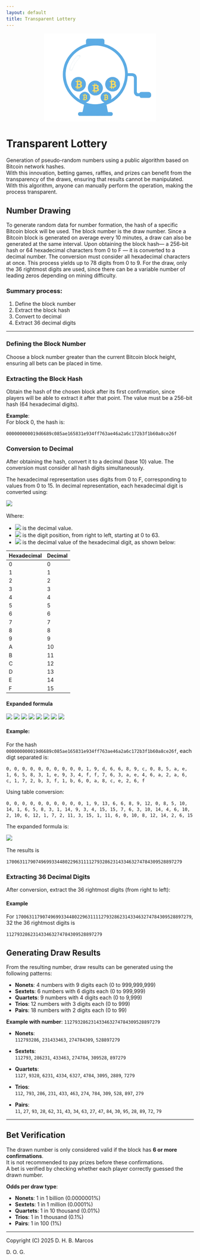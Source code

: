 ```yaml
---
layout: default
title: Transparent Lottery
---
```


<p align="center">
  <img src="transparent-lottery.png" alt="Transparent Lottery Logo" width="300">
</p>

# Transparent Lottery

Generation of pseudo-random numbers using a public algorithm based on Bitcoin network hashes.  
With this innovation, betting games, raffles, and prizes can benefit from the transparency of the draws, ensuring that results cannot be manipulated. With this algorithm, anyone can manually perform the operation, making the process transparent.

## Number Drawing

To generate random data for number formation, the hash of a specific Bitcoin block will be used. The block number is the draw number. Since a Bitcoin block is generated on average every 10 minutes, a draw can also be generated at the same interval. Upon obtaining the block hash— a 256-bit hash or 64 hexadecimal characters from 0 to F — it is converted to a decimal number. The conversion must consider all hexadecimal characters at once. This process yields up to 78 digits from 0 to 9. For the draw, only the 36 rightmost digits are used, since there can be a variable number of leading zeros depending on mining difficulty.

### Summary process:

1. Define the block number  
2. Extract the block hash  
3. Convert to decimal  
4. Extract 36 decimal digits

---

### Defining the Block Number

Choose a block number greater than the current Bitcoin block height, ensuring all bets can be placed in time.

### Extracting the Block Hash

Obtain the hash of the chosen block after its first confirmation, since players will be able to extract it after that point. The value must be a 256-bit hash (64 hexadecimal digits).

**Example**:  
For block 0, the hash is:

```
000000000019d6689c085ae165831e934ff763ae46a2a6c172b3f1b60a8ce26f
```

### Conversion to Decimal

After obtaining the hash, convert it to a decimal (base 10) value. The conversion must consider all hash digits simultaneously.

The hexadecimal representation uses digits from 0 to F, corresponding to values from 0 to 15. In decimal representation, each hexadecimal digit is converted using:

![](https://latex.codecogs.com/svg.image?d=\sum_{i=0}^{i=(64-1)}h_i\cdot&space;16^id=\sum_{i=0}^{i=(64-1)}h_i\cdot&space;16^i)

Where:
- ![](https://latex.codecogs.com/svg.image?d) is the decimal value.
- ![](https://latex.codecogs.com/svg.image?i) is the digit position, from right to left, starting at 0 to 63.
- ![](https://latex.codecogs.com/svg.image?h_i) is the decimal value of the hexadecimal digit, as shown below:

| Hexadecimal | Decimal |
|-------------|---------|
| 0           | 0       |
| 1           | 1       |
| 2           | 2       |
| 3           | 3       |
| 4           | 4       |
| 5           | 5       |
| 6           | 6       |
| 7           | 7       |
| 8           | 8       |
| 9           | 9       |
| A           | 10      |
| B           | 11      |
| C           | 12      |
| D           | 13      |
| E           | 14      |
| F           | 15      |

#### Expanded formula

![](https://latex.codecogs.com/svg.image?d=h_0\cdot&space;16^0&plus;h_1\cdot&space;16^1&plus;h_2\cdot&space;16^2&plus;h_3\cdot&space;16^3&plus;h_4\cdot&space;16^4&plus;h_5\cdot&space;16^5&plus;h_6\cdot&space;16^6&plus;h_7\cdot&space;16^7)
![](https://latex.codecogs.com/svg.image?&plus;h_8\cdot&space;16^8&plus;h_9\cdot&space;16^9&plus;h_10\cdot&space;16^10&plus;h_11\cdot&space;16^11&plus;h_12\cdot&space;16^12&plus;h_13\cdot&space;16^13&plus;h_14\cdot&space;16^14&plus;h_15\cdot&space;16^15)
![](https://latex.codecogs.com/svg.image?&plus;h_16\cdot&space;16^16&plus;h_17\cdot&space;16^17&plus;h_18\cdot&space;16^18&plus;h_19\cdot&space;16^19&plus;h_20\cdot&space;16^20&plus;h_21\cdot&space;16^21&plus;h_22\cdot&space;16^22&plus;h_23\cdot&space;16^23)
![](https://latex.codecogs.com/svg.image?&plus;h_24\cdot&space;16^24&plus;h_25\cdot&space;16^25&plus;h_26\cdot&space;16^26&plus;h_27\cdot&space;16^27&plus;h_28\cdot&space;16^28&plus;h_29\cdot&space;16^29&plus;h_30\cdot&space;16^30&plus;h_31\cdot&space;16^31)
![](https://latex.codecogs.com/svg.image?&plus;h_32\cdot&space;16^32&plus;h_33\cdot&space;16^33&plus;h_34\cdot&space;16^34&plus;h_35\cdot&space;16^35&plus;h_36\cdot&space;16^36&plus;h_37\cdot&space;16^37&plus;h_38\cdot&space;16^38&plus;h_39\cdot&space;16^39)
![](https://latex.codecogs.com/svg.image?&plus;h_40\cdot&space;16^40&plus;h_41\cdot&space;16^41&plus;h_42\cdot&space;16^42&plus;h_43\cdot&space;16^43&plus;h_44\cdot&space;16^44&plus;h_45\cdot&space;16^45&plus;h_46\cdot&space;16^46&plus;h_47\cdot&space;16^47z)
![](https://latex.codecogs.com/svg.image?&plus;h_48\cdot&space;16^48&plus;h_49\cdot&space;16^49&plus;h_50\cdot&space;16^50&plus;h_51\cdot&space;16^51&plus;h_52\cdot&space;16^52&plus;h_53\cdot&space;16^53&plus;h_54\cdot&space;16^54&plus;h_55\cdot&space;16^55)
![](https://latex.codecogs.com/svg.image?&plus;h_56\cdot&space;16^56&plus;h_57\cdot&space;16^57&plus;h_58\cdot&space;16^58&plus;h_59\cdot&space;16^59&plus;h_60\cdot&space;16^60&plus;h_61\cdot&space;16^61&plus;h_62\cdot&space;16^62&plus;h_63\cdot&space;16^63)

#### Example:  
For the hash `000000000019d6689c085ae165831e934ff763ae46a2a6c172b3f1b60a8ce26f`, each digt separated is:

```
0, 0, 0, 0, 0, 0, 0, 0, 0, 0, 1, 9, d, 6, 6, 8, 9, c, 0, 8, 5, a, e, 1, 6, 5, 8, 3, 1, e, 9, 3, 4, f, f, 7, 6, 3, a, e, 4, 6, a, 2, a, 6, c, 1, 7, 2, b, 3, f, 1, b, 6, 0, a, 8, c, e, 2, 6, f
```

Using table conversion:


```
0, 0, 0, 0, 0, 0, 0, 0, 0, 0, 1, 9, 13, 6, 6, 8, 9, 12, 0, 8, 5, 10, 14, 1, 6, 5, 8, 3, 1, 14, 9, 3, 4, 15, 15, 7, 6, 3, 10, 14, 4, 6, 10, 2, 10, 6, 12, 1, 7, 2, 11, 3, 15, 1, 11, 6, 0, 10, 8, 12, 14, 2, 6, 15
```

The expanded formula is:

![](https://latex.codecogs.com/svg.image?d=0\cdot&space;16^0&plus;0\cdot&space;16^1&plus;0\cdot&space;16^2&plus;0\cdot&space;16^3&plus;0\cdot&space;16^4&plus;0\cdot&space;16^5&plus;0\cdot&space;16^6&plus;0\cdot&space;16^7&plus;0\cdot&space;16^8&plus;0\cdot&space;16^9&plus;1\cdot&space;16^10&plus;9\cdot&space;16^11&plus;13\cdot&space;16^12&plus;6\cdot&space;16^13&plus;6\cdot&space;16^14&plus;8\cdot&space;16^15&plus;9\cdot&space;16^16&plus;12\cdot&space;16^17&plus;0\cdot&space;16^18&plus;8\cdot&space;16^19&plus;5\cdot&space;16^20&plus;10\cdot&space;16^21&plus;14\cdot&space;16^22&plus;1\cdot&space;16^23&plus;6\cdot&space;16^24&plus;5\cdot&space;16^25&plus;8\cdot&space;16^26&plus;3\cdot&space;16^27&plus;1\cdot&space;16^28&plus;14\cdot&space;16^29&plus;9\cdot&space;16^30&plus;3\cdot&space;16^31&plus;4\cdot&space;16^32&plus;15\cdot&space;16^33&plus;15\cdot&space;16^34&plus;7\cdot&space;16^35&plus;6\cdot&space;16^36&plus;3\cdot&space;16^37&plus;10\cdot&space;16^38&plus;14\cdot&space;16^39&plus;4\cdot&space;16^40&plus;6\cdot&space;16^41&plus;10\cdot&space;16^42&plus;2\cdot&space;16^43&plus;10\cdot&space;16^44&plus;6\cdot&space;16^45&plus;12\cdot&space;16^46&plus;1\cdot&space;16^47&plus;7\cdot&space;16^48&plus;2\cdot&space;16^49&plus;11\cdot&space;16^50&plus;3\cdot&space;16^51&plus;15\cdot&space;16^52&plus;1\cdot&space;16^53&plus;11\cdot&space;16^54&plus;6\cdot&space;16^55&plus;0\cdot&space;16^56&plus;10\cdot&space;16^57&plus;8\cdot&space;16^58&plus;12\cdot&space;16^59&plus;14\cdot&space;16^60&plus;2\cdot&space;16^61&plus;6\cdot&space;16^62&plus;15\cdot&space;16^63)

The results is

```
170063117907496993344802296311112793286231433463274784309528897279
```

### Extracting 36 Decimal Digits

After conversion, extract the 36 rightmost digits (from right to left):

#### Example

For `170063117907496993344802296311112793286231433463274784309528897279`, 32 the 36 rightmost digits is

```
112793286231433463274784309528897279
```

## Generating Draw Results

From the resulting number, draw results can be generated using the following patterns:

- **Nonets**: 4 numbers with 9 digits each (0 to 999,999,999)  
- **Sextets**: 6 numbers with 6 digits each (0 to 999,999)  
- **Quartets**: 9 numbers with 4 digits each (0 to 9,999)  
- **Trios**: 12 numbers with 3 digits each (0 to 999)  
- **Pairs**: 18 numbers with 2 digits each (0 to 99)

**Example with number**: `112793286231433463274784309528897279`

- **Nonets**:  
  `112793286`, `231433463`, `274784309`, `528897279`

- **Sextets**:  
  `112793`, `286231`, `433463`, `274784`, `309528`, `897279`

- **Quartets**:  
  `1127`, `9328`, `6231`, `4334`, `6327`, `4784`, `3095`, `2889`, `7279`

- **Trios**:  
  `112`, `793`, `286`, `231`, `433`, `463`, `274`, `784`, `309`, `528`, `897`, `279`

- **Pairs**:  
  `11`, `27`, `93`, `28`, `62`, `31`, `43`, `34`, `63`, `27`, `47`, `84`, `30`, `95`, `28`, `89`, `72`, `79`

---

## Bet Verification

The drawn number is only considered valid if the block has **6 or more confirmations**.  
It is not recommended to pay prizes before these confirmations.  
A bet is verified by checking whether each player correctly guessed the drawn number.

**Odds per draw type**:

- **Nonets**: 1 in 1 billion (0.0000001%)  
- **Sextets**: 1 in 1 million (0.0001%)  
- **Quartets**: 1 in 10 thousand (0.01%)  
- **Trios**: 1 in 1 thousand (0.1%)  
- **Pairs**: 1 in 100 (1%)

---
Copyright (C) 2025 D. H. B. Marcos

D. O. G.
